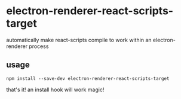 # electron-renderer-react-scripts-target

automatically make react-scripts compile to work within an electron-renderer process

## usage

`npm install --save-dev electron-renderer-react-scripts-target`

that's it! an install hook will work magic!
